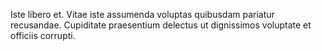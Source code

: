Iste libero et.
Vitae iste assumenda voluptas quibusdam pariatur recusandae.
Cupiditate praesentium delectus ut dignissimos voluptate et officiis corrupti.